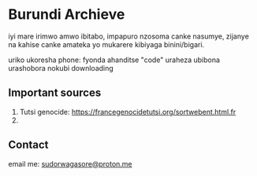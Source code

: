 # Burundi Archieve

iyi mare irimwo amwo ibitabo, impapuro nzosoma canke nasumye,
zijanye na kahise canke amateka yo mukarere kibiyaga binini/bigari.

uriko ukoresha phone: fyonda ahanditse "code" uraheza ubibona urashobora nokubi downloading 
## Important sources

1. Tutsi genocide: https://francegenocidetutsi.org/sortwebent.html.fr
2. 

## Contact
email me: sudorwagasore@proton.me
